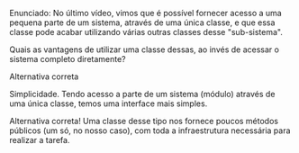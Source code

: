 Enunciado: No último vídeo, vimos que é possível fornecer acesso a uma pequena parte de um sistema, através de uma única classe, e que essa classe pode acabar utilizando várias outras classes desse "sub-sistema".

Quais as vantagens de utilizar uma classe dessas, ao invés de acessar o sistema completo diretamente?

Alternativa correta


Simplicidade. Tendo acesso a parte de um sistema (módulo) através de uma única classe, temos uma interface mais simples.


Alternativa correta! Uma classe desse tipo nos fornece poucos métodos públicos (um só, no nosso caso), com toda a infraestrutura necessária para realizar a tarefa.